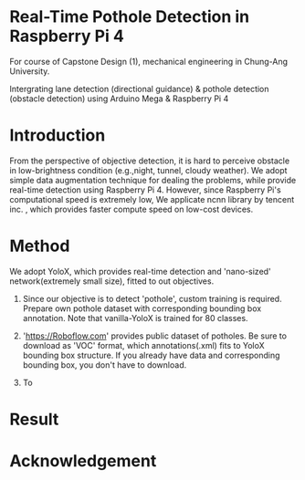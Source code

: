 # Real-Time Pothole Detection in Raspberry Pi 4

For course of Capstone Design (1), mechanical engineering in Chung-Ang University.

Intergrating lane detection (directional guidance) & pothole detection (obstacle detection) using Arduino Mega & Raspberry Pi 4

# Introduction

From the perspective of objective detection, it is hard to perceive obstacle in low-brightness condition (e.g.,night, tunnel, cloudy weather).
We adopt simple data augmentation technique for dealing the problems, while provide real-time detection using Raspberry Pi 4.
However, since Raspberry Pi's computational speed is extremely low, We applicate ncnn library by tencent inc. , which provides faster compute speed on low-cost devices.

# Method

We adopt YoloX, which provides real-time detection and 'nano-sized' network(extremely small size), fitted to out objectives. 

1. Since our objective is to detect 'pothole', custom training is required. Prepare own pothole dataset with corresponding bounding box annotation. Note that vanilla-YoloX is trained for 80 classes.

2. 'https://Roboflow.com' provides public dataset of potholes. Be sure to download as 'VOC' format, which annotations(.xml) fits to YoloX bounding box structure. If you already have data and corresponding bounding box, you don't have to download.

3. To

# Result




# Acknowledgement
